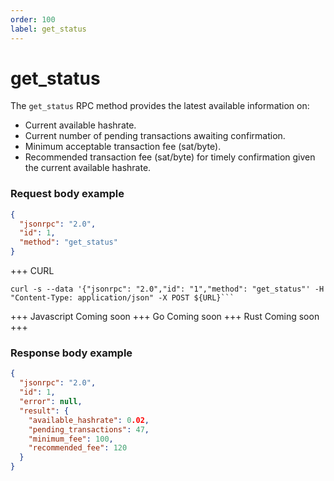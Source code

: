 ```yaml
---
order: 100
label: get_status
---
```


# get_status

The `get_status` RPC method provides the latest available information on:
* Current available hashrate.
* Current number of pending transactions awaiting confirmation.
* Minimum acceptable transaction fee (sat/byte).
* Recommended transaction fee (sat/byte) for timely confirmation given the current available hashrate.

### Request body example
```json
{
  "jsonrpc": "2.0",
  "id": 1,
  "method": "get_status"
}
```

+++ CURL
```
curl -s --data '{"jsonrpc": "2.0","id": "1","method": "get_status"' -H "Content-Type: application/json" -X POST ${URL}```
```
+++ Javascript
Coming soon
+++ Go
Coming soon
+++ Rust
Coming soon
+++
### Response body example
```json
{
  "jsonrpc": "2.0",
  "id": 1,
  "error": null,
  "result": {
    "available_hashrate": 0.02,
    "pending_transactions": 47,
    "minimum_fee": 100,
    "recommended_fee": 120
  }
}
```
